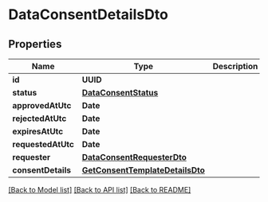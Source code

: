 # DataConsentDetailsDto

## Properties
Name | Type | Description | Notes
------------ | ------------- | ------------- | -------------
**id** | **UUID** |  | [optional] 
**status** | [**DataConsentStatus**](DataConsentStatus.md) |  | [optional] 
**approvedAtUtc** | **Date** |  | [optional] 
**rejectedAtUtc** | **Date** |  | [optional] 
**expiresAtUtc** | **Date** |  | [optional] 
**requestedAtUtc** | **Date** |  | [optional] 
**requester** | [**DataConsentRequesterDto**](DataConsentRequesterDto.md) |  | [optional] 
**consentDetails** | [**GetConsentTemplateDetailsDto**](GetConsentTemplateDetailsDto.md) |  | [optional] 

[[Back to Model list]](../README.md#documentation-for-models) [[Back to API list]](../README.md#documentation-for-api-endpoints) [[Back to README]](../README.md)



